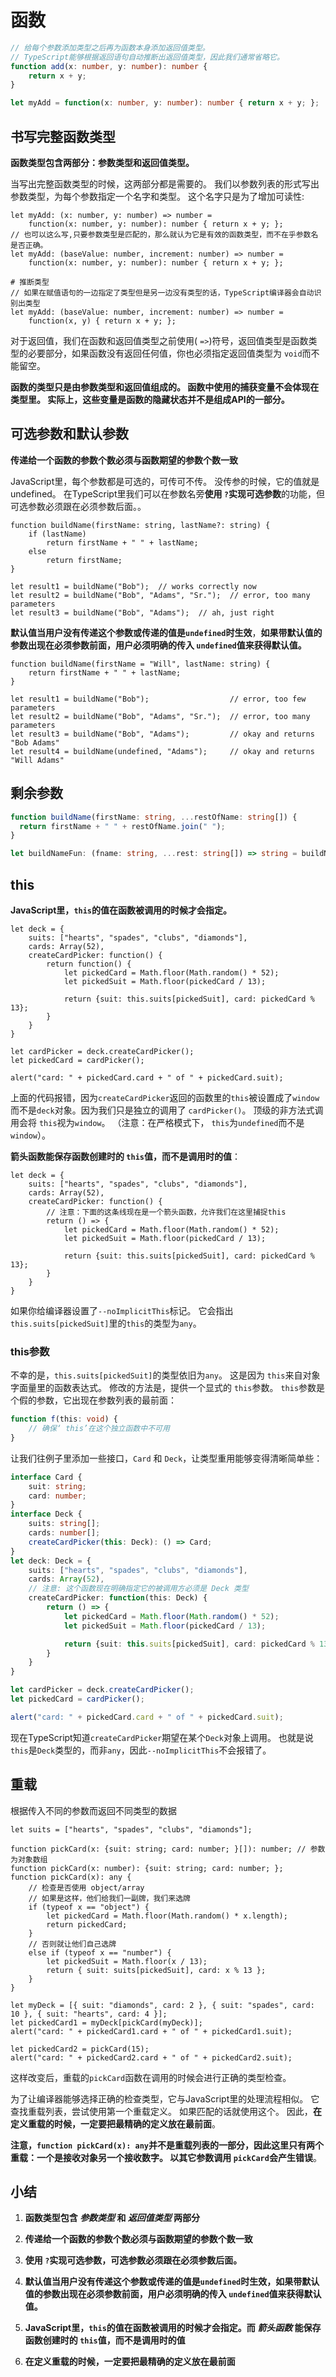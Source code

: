 # 函数

```ts
// 给每个参数添加类型之后再为函数本身添加返回值类型。 
// TypeScript能够根据返回语句自动推断出返回值类型，因此我们通常省略它。
function add(x: number, y: number): number {
    return x + y;
}

let myAdd = function(x: number, y: number): number { return x + y; };
```

## 书写完整函数类型

**函数类型包含两部分：参数类型和返回值类型。**

当写出完整函数类型的时候，这两部分都是需要的。 我们以参数列表的形式写出参数类型，为每个参数指定一个名字和类型。 这个名字只是为了增加可读性:

```tsx
let myAdd: (x: number, y: number) => number =
    function(x: number, y: number): number { return x + y; };
// 也可以这么写,只要参数类型是匹配的，那么就认为它是有效的函数类型，而不在乎参数名是否正确。
let myAdd: (baseValue: number, increment: number) => number =
    function(x: number, y: number): number { return x + y; };

# 推断类型
// 如果在赋值语句的一边指定了类型但是另一边没有类型的话，TypeScript编译器会自动识别出类型
let myAdd: (baseValue: number, increment: number) => number =
    function(x, y) { return x + y; };
```

对于返回值，我们在函数和返回值类型之前使用( `=>`)符号，返回值类型是函数类型的必要部分，如果函数没有返回任何值，你也必须指定返回值类型为 `void`而不能留空。

**函数的类型只是由参数类型和返回值组成的。 函数中使用的捕获变量不会体现在类型里。 实际上，这些变量是函数的隐藏状态并不是组成API的一部分。**

## 可选参数和默认参数

**传递给一个函数的参数个数必须与函数期望的参数个数一致**

JavaScript里，每个参数都是可选的，可传可不传。 没传参的时候，它的值就是undefined。 在TypeScript里我们可以在参数名旁**使用 `?`实现可选参数**的功能，但可选参数必须跟在必须参数后面。。

```tsx
function buildName(firstName: string, lastName?: string) {
    if (lastName)
        return firstName + " " + lastName;
    else
        return firstName;
}

let result1 = buildName("Bob");  // works correctly now
let result2 = buildName("Bob", "Adams", "Sr.");  // error, too many parameters
let result3 = buildName("Bob", "Adams");  // ah, just right
```

**默认值当用户没有传递这个参数或传递的值是`undefined`时生效**，**如果带默认值的参数出现在必须参数前面，用户必须明确的传入 `undefined`值来获得默认值。**

```tsx
function buildName(firstName = "Will", lastName: string) {
    return firstName + " " + lastName;
}

let result1 = buildName("Bob");                  // error, too few parameters
let result2 = buildName("Bob", "Adams", "Sr.");  // error, too many parameters
let result3 = buildName("Bob", "Adams");         // okay and returns "Bob Adams"
let result4 = buildName(undefined, "Adams");     // okay and returns "Will Adams"
```

## 剩余参数

```ts
function buildName(firstName: string, ...restOfName: string[]) {
  return firstName + " " + restOfName.join(" ");
}

let buildNameFun: (fname: string, ...rest: string[]) => string = buildName;
```

## this

**JavaScript里，`this`的值在函数被调用的时候才会指定。**

```tsx
let deck = {
    suits: ["hearts", "spades", "clubs", "diamonds"],
    cards: Array(52),
    createCardPicker: function() {
        return function() {
            let pickedCard = Math.floor(Math.random() * 52);
            let pickedSuit = Math.floor(pickedCard / 13);

            return {suit: this.suits[pickedSuit], card: pickedCard % 13};
        }
    }
}

let cardPicker = deck.createCardPicker();
let pickedCard = cardPicker();

alert("card: " + pickedCard.card + " of " + pickedCard.suit);
```

上面的代码报错，因为`createCardPicker`返回的函数里的`this`被设置成了`window`而不是`deck`对象。因为我们只是独立的调用了 `cardPicker()`。 顶级的非方法式调用会将 `this`视为`window`。 （注意：在严格模式下， `this`为`undefined`而不是`window`）。

**箭头函数能保存函数创建时的 `this`值，而不是调用时的值**：

```tsx
let deck = {
    suits: ["hearts", "spades", "clubs", "diamonds"],
    cards: Array(52),
    createCardPicker: function() {
        // 注意：下面的这条线现在是一个箭头函数，允许我们在这里捕捉this
        return () => {
            let pickedCard = Math.floor(Math.random() * 52);
            let pickedSuit = Math.floor(pickedCard / 13);

            return {suit: this.suits[pickedSuit], card: pickedCard % 13};
        }
    }
}
```

如果你给编译器设置了`--noImplicitThis`标记。 它会指出 `this.suits[pickedSuit]`里的`this`的类型为`any`。

### this参数

不幸的是，`this.suits[pickedSuit]`的类型依旧为`any`。 这是因为 `this`来自对象字面量里的函数表达式。 修改的方法是，提供一个显式的 `this`参数。 `this`参数是个假的参数，它出现在参数列表的最前面：

```ts
function f(this: void) {
    // 确保‘ this’在这个独立函数中不可用
}
```

让我们往例子里添加一些接口，`Card` 和 `Deck`，让类型重用能够变得清晰简单些：

```ts
interface Card {
    suit: string;
    card: number;
}
interface Deck {
    suits: string[];
    cards: number[];
    createCardPicker(this: Deck): () => Card;
}
let deck: Deck = {
    suits: ["hearts", "spades", "clubs", "diamonds"],
    cards: Array(52),
    // 注意: 这个函数现在明确指定它的被调用方必须是 Deck 类型
    createCardPicker: function(this: Deck) {
        return () => {
            let pickedCard = Math.floor(Math.random() * 52);
            let pickedSuit = Math.floor(pickedCard / 13);

            return {suit: this.suits[pickedSuit], card: pickedCard % 13};
        }
    }
}

let cardPicker = deck.createCardPicker();
let pickedCard = cardPicker();

alert("card: " + pickedCard.card + " of " + pickedCard.suit);
```

现在TypeScript知道`createCardPicker`期望在某个`Deck`对象上调用。 也就是说 `this`是`Deck`类型的，而非`any`，因此`--noImplicitThis`不会报错了。

## 重载

根据传入不同的参数而返回不同类型的数据

```tsx
let suits = ["hearts", "spades", "clubs", "diamonds"];

function pickCard(x: {suit: string; card: number; }[]): number; // 参数为对象数组
function pickCard(x: number): {suit: string; card: number; };
function pickCard(x): any {
    // 检查是否使用 object/array
    // 如果是这样，他们给我们一副牌，我们来选牌
    if (typeof x == "object") {
        let pickedCard = Math.floor(Math.random() * x.length);
        return pickedCard;
    }
    // 否则就让他们自己选牌
    else if (typeof x == "number") {
        let pickedSuit = Math.floor(x / 13);
        return { suit: suits[pickedSuit], card: x % 13 };
    }
}

let myDeck = [{ suit: "diamonds", card: 2 }, { suit: "spades", card: 10 }, { suit: "hearts", card: 4 }];
let pickedCard1 = myDeck[pickCard(myDeck)];
alert("card: " + pickedCard1.card + " of " + pickedCard1.suit);

let pickedCard2 = pickCard(15);
alert("card: " + pickedCard2.card + " of " + pickedCard2.suit);
```

这样改变后，重载的`pickCard`函数在调用的时候会进行正确的类型检查。

为了让编译器能够选择正确的检查类型，它与JavaScript里的处理流程相似。 它查找重载列表，尝试使用第一个重载定义。 如果匹配的话就使用这个。 因此，**在定义重载的时候，一定要把最精确的定义放在最前面**。

**注意，`function pickCard(x): any`并不是重载列表的一部分，因此这里只有两个重载：一个是接收对象另一个接收数字。 以其它参数调用 `pickCard`会产生错误**。

## 小结

1. **函数类型包含 *参数类型* 和 *返回值类型* 两部分**

2. **传递给一个函数的参数个数必须与函数期望的参数个数一致**

3. **使用 `?`实现可选参数，可选参数必须跟在必须参数后面。**

4. **默认值当用户没有传递这个参数或传递的值是`undefined`时生效，如果带默认值的参数出现在必须参数前面，用户必须明确的传入 `undefined`值来获得默认值。**

5. **JavaScript里，`this`的值在函数被调用的时候才会指定。而 *箭头函数*  能保存函数创建时的 `this`值，而不是调用时的值**

6. **在定义重载的时候，一定要把最精确的定义放在最前面**